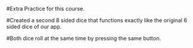 
#Extra Practice for this course.

#Created a second 8 sided dice that functions exactly like the original 6 sided dice of our app.

#Both dice roll at the same time by pressing the same button.
